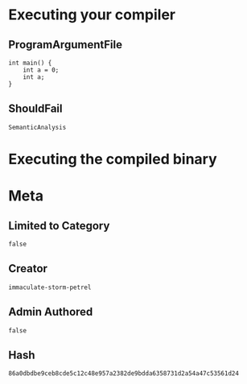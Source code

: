 # Executing your compiler

## ProgramArgumentFile

```
int main() {
	int a = 0;
	int a;
}
```

## ShouldFail

```
SemanticAnalysis
```

# Executing the compiled binary

# Meta

## Limited to Category

```
false
```

## Creator

```
immaculate-storm-petrel
```

## Admin Authored

```
false
```

## Hash

```
86a0dbdbe9ceb8cde5c12c48e957a2382de9bdda6358731d2a54a47c53561d24
```
